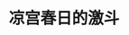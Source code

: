 ---
logo: images/凉宫春日的激斗.jpg
title: 凉宫春日的激斗
subTitle: 发行于2007年8月1日，游戏制作： SOUVENIR. PC平台

category: 同人游戏

hasResource: true
downloadList:
  - intro: 汉化1
    size: 80.9MB
    link: 
  - intro: 汉化2
    size: 159.2MB
    link:
  - intro: 日版
    size: 186MB
    link: 
  - intro: 隐藏存档
    size: 228B
    link:
  - intro: 云盘 提取码:6jpk
    size: 
    link: https://pan.baidu.com/s/1-IFZRTFJTtrHm7_534pVTg

downloadContent:   《凉宫春日的激斗》是一款乱斗游戏，由SOUVENIR制作。凉宫春日的激斗是凉宫春日的FANS们期待的3D同人乱斗游戏，动画里面我们所熟悉的角色们会在校园中展开社团格斗活动。
---
